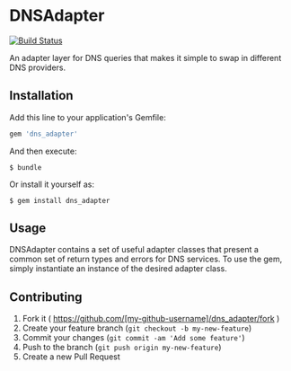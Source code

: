 # DNSAdapter

[![Build Status](https://travis-ci.org/petergoldstein/dns_adapter.svg?branch=master)](https://travis-ci.org/petergoldstein/dns_adapter)

An adapter layer for DNS queries that makes it simple to swap in different DNS providers.

## Installation

Add this line to your application's Gemfile:

```ruby
gem 'dns_adapter'
```

And then execute:

    $ bundle

Or install it yourself as:

    $ gem install dns_adapter

## Usage

DNSAdapter contains a set of useful adapter classes that present a common set of return types and errors for DNS services.  To use the gem, simply instantiate an instance of the desired adapter class.

## Contributing

1. Fork it ( https://github.com/[my-github-username]/dns_adapter/fork )
2. Create your feature branch (`git checkout -b my-new-feature`)
3. Commit your changes (`git commit -am 'Add some feature'`)
4. Push to the branch (`git push origin my-new-feature`)
5. Create a new Pull Request
